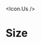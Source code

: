 <script>
  import * as Icon from 'svelte-flags';
</script>

<Icon.Us />

<h1>Size</h1>
<Icon.Us size="30" />
